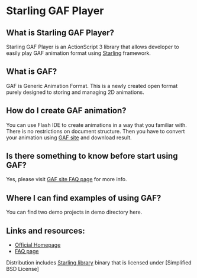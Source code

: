 Starling GAF Player
=================

What is Starling GAF Player?
-----------------

Starling GAF Player is an ActionScript 3 library that allows developer to easily play GAF animation format using [Starling][3] framework. 

What is GAF?
-----------------

GAF is Generic Animation Format. This is a newly created open format purely designed to storing and managing 2D animations.

How do I create GAF animation?
-----------------

You can use Flash IDE to create animations in a way that you familiar with. There is no restrictions on document structure. Then you have to convert your animation using [GAF site][1] and download result.

Is there something to know before start using GAF?
-----------------

Yes, please visit [GAF site FAQ page][2] for more info. 

Where I can find examples of using GAF?
-----------------

You can find two demo projects in demo directory here.

Links and resources:
-----------------

* [Official Homepage][1]
* [FAQ page][2]


Distribution includes [Starling library][4] binary that is licensed under [Simplified BSD License]

[1]: http://gafmedia.com
[2]: http://gafmedia.com/converter/?action=faq
[3]: http://www.starling-framework.org
[4]: https://github.com/PrimaryFeather/Starling-Framework
[5]: https://raw.github.com/PrimaryFeather/Starling-Framework/master/LICENSE.md